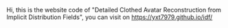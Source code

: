 Hi, this is the website code of "Detailed Clothed Avatar Reconstruction from Implicit Distribution Fields", you can visit on https://yxt7979.github.io/idf/ 

